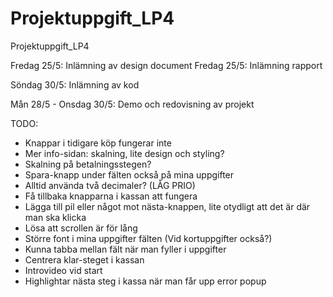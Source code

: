 # Projektuppgift_LP4
Projektuppgift_LP4

Fredag 25/5: Inlämning av design document
Fredag 25/5: Inlämning rapport

Söndag 30/5: Inlämning av kod

Mån 28/5 - Onsdag 30/5: Demo och redovisning av projekt

TODO:
- Knappar i tidigare köp fungerar inte
- Mer info-sidan: skalning, lite design och styling?
- Skalning på betalningsstegen?
- Spara-knapp under fälten också på mina uppgifter
- Alltid använda två decimaler? (LÅG PRIO)
- Få tillbaka knapparna i kassan att fungera
- Lägga till pil eller något mot nästa-knappen, lite otydligt att det är där man ska klicka
- Lösa att scrollen är för lång
- Större font i mina uppgifter fälten (Vid kortuppgifter också?)
- Kunna tabba mellan fält när man fyller i uppgifter
- Centrera klar-steget i kassan
- Introvideo vid start
- Highlightar nästa steg i kassa när man får upp error popup